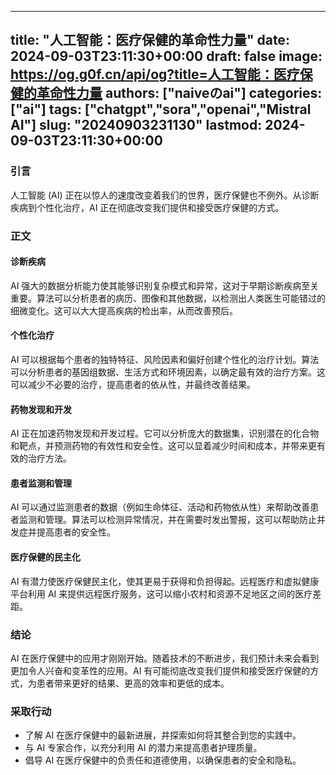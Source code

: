 
---
title: "人工智能：医疗保健的革命性力量"
date: 2024-09-03T23:11:30+00:00
draft: false
image: https://og.g0f.cn/api/og?title=人工智能：医疗保健的革命性力量
authors: ["naiveのai"]
categories: ["ai"]
tags: ["chatgpt","sora","openai","Mistral AI"]
slug: "20240903231130"
lastmod: 2024-09-03T23:11:30+00:00
---
### 引言

人工智能 (AI) 正在以惊人的速度改变着我们的世界，医疗保健也不例外。从诊断疾病到个性化治疗，AI 正在彻底改变我们提供和接受医疗保健的方式。

### 正文

#### 诊断疾病

AI 强大的数据分析能力使其能够识别复杂模式和异常，这对于早期诊断疾病至关重要。算法可以分析患者的病历、图像和其他数据，以检测出人类医生可能错过的细微变化。这可以大大提高疾病的检出率，从而改善预后。

#### 个性化治疗

AI 可以根据每个患者的独特特征、风险因素和偏好创建个性化的治疗计划。算法可以分析患者的基因组数据、生活方式和环境因素，以确定最有效的治疗方案。这可以减少不必要的治疗，提高患者的依从性，并最终改善结果。

#### 药物发现和开发

AI 正在加速药物发现和开发过程。它可以分析庞大的数据集，识别潜在的化合物和靶点，并预测药物的有效性和安全性。这可以显着减少时间和成本，并带来更有效的治疗方法。

#### 患者监测和管理

AI 可以通过监测患者的数据（例如生命体征、活动和药物依从性）来帮助改善患者监测和管理。算法可以检测异常情况，并在需要时发出警报，这可以帮助防止并发症并提高患者的安全性。

#### 医疗保健的民主化

AI 有潜力使医疗保健民主化，使其更易于获得和负担得起。远程医疗和虚拟健康平台利用 AI 来提供远程医疗服务，这可以缩小农村和资源不足地区之间的医疗差距。

### 结论

AI 在医疗保健中的应用才刚刚开始。随着技术的不断进步，我们预计未来会看到更加令人兴奋和变革性的应用。AI 有可能彻底改变我们提供和接受医疗保健的方式，为患者带来更好的结果、更高的效率和更低的成本。

### 采取行动

* 了解 AI 在医疗保健中的最新进展，并探索如何将其整合到您的实践中。
* 与 AI 专家合作，以充分利用 AI 的潜力来提高患者护理质量。
* 倡导 AI 在医疗保健中的负责任和道德使用，以确保患者的安全和隐私。